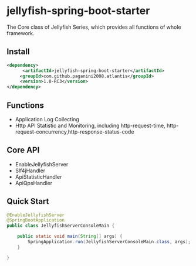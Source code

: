 # jellyfish-spring-boot-starter

The Core class of Jellyfish Series, which provides all functions of whole framework.

## Install

``` xml
<dependency>
      <artifactId>jellyfish-spring-boot-starter</artifactId>
     <groupId>com.github.paganini2008.atlantis</groupId>
     <version>1.0-RC3</version>
</dependency>
```



## Functions

* Application Log Collecting
* Http API Statistic and Monitoring, including  http-request-time, http-request-concurrency,http-response-status-code



## Core API

* EnableJellyfishServer
* Slf4jHandler
* ApiStatisticHandler
* ApiQpsHandler



## Quick Start

``` java
@EnableJellyfishServer
@SpringBootApplication
public class JellyfishServerConsoleMain {

	public static void main(String[] args) {
		SpringApplication.run(JellyfishServerConsoleMain.class, args);
	}

}
```









